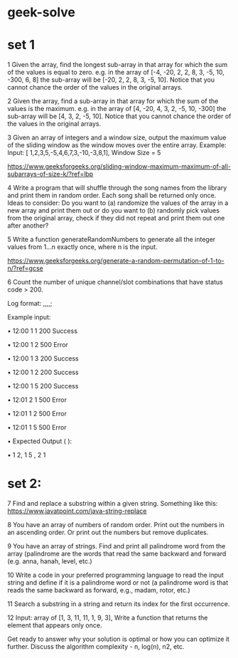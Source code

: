 # geek-solve
 # set 1

1	Given the array, find the longest sub-array in that array for which the sum of the values is equal to zero. e.g. in the array of [-4, -20, 2, 2, 8, 3, -5, 10, -300, 6, 8] the sub-array will be [-20, 2, 2, 8, 3, -5, 10]. Notice that you cannot chance the order of the values in the original arrays.

2	Given the array, find a sub-array in that array for which the sum of the values is the maximum. e.g. in the array of [4, -20, 4, 3, 2, -5, 10, -300] the sub-array will be [4, 3, 2, -5, 10]. Notice that you cannot chance the order of the values in the original arrays.

3	Given an array of integers and a window size, output the maximum value of the sliding window as the window moves over the entire array. Example: Input: [ 1,2,3,5,-5,4,6,7,3,-10,-3,8,1], Window Size = 5

https://www.geeksforgeeks.org/sliding-window-maximum-maximum-of-all-subarrays-of-size-k/?ref=lbp

4	Write a program that will shuffle through the song names from the library and print them in random order. Each song shall be returned only once. Ideas to consider: Do you want to (a) randomize the values of the array in a new array and print them out or do you want to (b) randomly pick values from the original array, check if they did not repeat and print them out one after another?

5	Write a function generateRandomNumbers to generate all the integer values from 1...n  exactly once, where n is the input.

https://www.geeksforgeeks.org/generate-a-random-permutation-of-1-to-n/?ref=gcse

6	Count the number of unique channel/slot combinations that have status code > 200. 

  Log format: <timestamp>,<channel-num>,<slot-num>,<status-code>,<description>; 
 
 Example input:
 
•	12:00 1 1 200 Success
 
•	12:00 1 2 500 Error
 
•	12:00 1 3 200 Success
 
•	12:00 1 2 200 Success
 
•	12:00 1 5 200 Success
 
•	12:01 2 1 500 Error
 
•	12:01 1 2 500 Error
 
•	12:01 1 5 500 Error
 
•	Expected Output (<channel-num> <slot-num>):
 
•	1 2, 1 5 , 2 1
  
# set 2:
7	Find and replace a substring within a given string. Something like this: https://www.javatpoint.com/java-string-replace
  
8	You have an array of numbers of random order. Print out the numbers in an ascending order. Or print out the numbers but remove duplicates.
  
9	You have an array of strings. Find and print all palindrome word from the array (palindrome are the words that read the same backward and forward (e.g. anna, hanah, level, etc.)
  
10 	Write a code in your preferred programming language to read the input string and define if it is a palindrome word or not (a palindrome word is that reads the same backward as forward, e.g., madam, rotor, etc.)
  
11	Search a substring in a string and return its index for the first occurrence.
  
12	Input: array of [1, 3, 11, 11, 1, 9, 3], Write a function that returns the element that appears only once.
 
 
 Get ready to answer why your solution is optimal or how you can optimize it further. Discuss the algorithm complexity - n, log(n), n2, etc.
